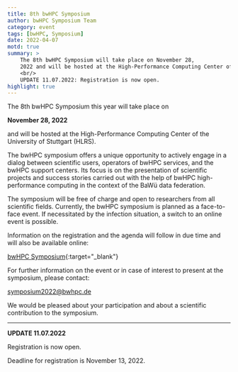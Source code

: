 ```yaml
---
title: 8th bwHPC Symposium
author: bwHPC Symposium Team
category: event
tags: [bwHPC, Symposium]
date: 2022-04-07
motd: true
summary: >
    The 8th bwHPC Symposium will take place on November 28,
    2022 and will be hosted at the High-Performance Computing Center of the University of Stuttgart (HLRS).
    <br/>
    UPDATE 11.07.2022: Registration is now open.
highlight: true
---
```


The 8th bwHPC Symposium this year will take place on

**November 28, 2022**

and will be hosted at the High-Performance Computing Center of the University of Stuttgart (HLRS).

The bwHPC symposium offers a unique opportunity to actively engage in a dialog between scientific users, operators of bwHPC services, and the bwHPC support centers.
Its focus is on the presentation of scientific projects and success stories carried out with the help of bwHPC high-performance computing in the context of the BaWü data federation.

The symposium will be free of charge and open to researchers from all scientific fields.
Currently, the bwHPC symposium is planned as a face-to-face event.
If necessitated by the infection situation, a switch to an online event is possible.

Information on the registration and the agenda will follow in due time and will also be available online:

[bwHPC Symposium](https://www.bwhpc.de/8-bwhpc-symposium.php){:target="_blank"}

For further information on the event or in case of interest to present at the symposium, please contact:

[symposium2022@bwhpc.de](mailto:symposium2022@bwhpc.de)

We would be pleased about your participation and about a scientific contribution to the symposium.

---

**UPDATE 11.07.2022**

Registration is now open.

Deadline for registration is November 13, 2022.
